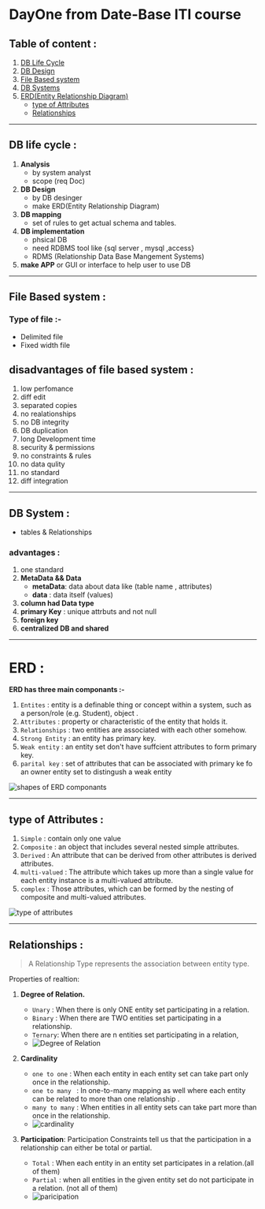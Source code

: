 # DayOne from Date-Base ITI course
## Table of content :
1. [DB Life Cycle](#db-life-cycle-)
1. [DB Design](#db-design-)
1. [File Based system](#file-based-system-)
1. [DB Systems](#db-system-)
1. [ERD(Entity Relationship Diagram)](#erd-)
    * [type of Attributes](#type-of-attributes-)
    * [Relationships](#Relationships-)
---
## DB life cycle :
1. **Analysis**
    * by system analyst
    * scope (req Doc)
1. **DB Design**
    * by DB desinger 
    * make ERD(Entity Relationship Diagram)
1. **DB mapping**
    * set of rules to get actual schema and tables.
1. **DB implementation**
    * phsical DB
    * need RDBMS tool like {sql server , mysql ,access}
    * RDMS (Relationship Data Base Mangement Systems)
1. **make APP** or GUI or interface to help user to use DB
---
## File Based system :
### Type of file :-
* Delimited file
* Fixed width file
## **disadvantages of file based system** :
1. low perfomance
1. diff edit
1. separated copies
1. no realationships
1. no DB integrity
1. DB duplication
1. long Development time
1. security & permissions
1. no constraints & rules
1. no data qulity
1. no standard
1. diff integration
---
## DB System :
* tables & Relationships
### **advantages** :
1. one standard
1. **MetaData && Data**
    * **metaData**: data about data like (table name , attributes)
    * **data** : data itself (values)
1. **column had Data type**
1. **primary Key** : unique attrbuts and not null
1. **foreign key**
1. **centralized DB and shared**
---
# ERD :
**ERD has three main componants :-**
1. `Entites`       : entity is a definable thing or concept within a system, such as a person/role (e.g. Student), object .
1. `Attributes`    : property or characteristic of the entity that holds it. 
1. `Relationships` : two entities are associated with each other somehow. 
1. `Strong Entity` : an entity has primary key.
1. `Weak entity`   : an entity set don't have suffcient attributes to form primary key.
1. `parital key`   : set of attributes that can be associated with primary ke fo an owner entity set to distingush a weak entity

![shapes of ERD componants](https://images.edrawsoft.com/articles/er-diagram-symbols/chens-notation-1.png)

---

## type of Attributes :
1. `Simple` : contain only one value
1. `Composite` : an object that includes several nested simple attributes.
1. `Derived` : An attribute that can be derived from other attributes is derived attributes. 
1. `multi-valued` : The attribute which takes up more than a single value for each entity instance is a multi-valued attribute. 
1. `complex` : Those attributes, which can be formed by the nesting of composite and multi-valued attributes.

![type of attributes](https://www.bestprog.net/wp-content/uploads/2019/01/02e-768x418.jpg)

---

## Relationships :
> A Relationship Type represents the association between entity type.

Properties of realtion:
1. **Degree of Relation.**
    * `Unary`  : When there is only ONE entity set participating in a relation.
    * `Binary` : When there are TWO entities set participating in a relationship.
    * `Ternary`: When there are n entities set participating in a relation,
    * ![Degree of Relation](https://www.geocities.ws/inf381/chap10/fig10-6.jpg)

1. **Cardinality**
    * `one to one`   : When each entity in each entity set can take part only once in the relationship.
    * `one to many ` : In one-to-many mapping as well where each entity can be related to more than one relationship .
    * `many to many` : When entities in all entity sets can take part more than once in the relationship.
    * ![cardinality](https://media.geeksforgeeks.org/wp-content/uploads/20200611023228/GFG-214.png)

1. **Participation**:  Participation Constraints tell us that the participation in a relationship can either be total or partial. 
    * `Total`   : When each entity in an entity set participates in a relation.(all of them)
    * `Partial` : when all entities in the given entity set do not participate in a relation. (not all of them)
    * ![paricipation](https://media.geeksforgeeks.org/wp-content/uploads/20200611023911/GFG-241.png)



